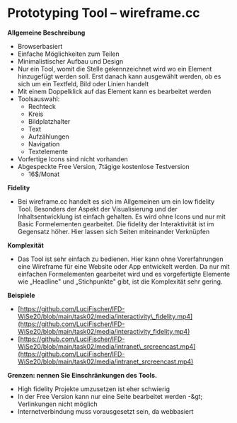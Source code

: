 # Prototyping Tool – wireframe.cc

**Allgemeine Beschreibung**

- Browserbasiert
- Einfache Möglichkeiten zum Teilen
- Minimalistischer Aufbau und Design
- Nur ein Tool, womit die Stelle gekennzeichnet wird wo ein Element hinzugefügt werden soll. Erst danach kann ausgewählt werden, ob es sich um ein Textfeld, Bild oder Linien handelt
- Mit einem Doppelklick auf das Element kann es bearbeitet werden
- Toolsauswahl:
  - Rechteck
  - Kreis
  - Bildplatzhalter
  - Text
  - Aufzählungen
  - Navigation
  - Textelemente
- Vorfertige Icons sind nicht vorhanden
- Abgespeckte Free Version, 7tägige kostenlose Testversion
  - 16$/Monat

**Fidelity**

- Bei wireframe.cc handelt es sich im Allgemeinen um ein low fidelity Tool. Besonders der Aspekt der Visualisierung und der Inhaltsentwicklung ist einfach gehalten. Es wird ohne Icons und nur mit Basic Formelementen gearbeitet. Die fidelity der Interaktivität ist im Gegensatz höher. Hier lassen sich Seiten miteinander Verknüpfen

**Komplexität**

- Das Tool ist sehr einfach zu bedienen. Hier kann ohne Vorerfahrungen eine Wireframe für eine Website oder App entwickelt werden. Da nur mit einfachen Formelementen gearbeitet wird und es vorgefertigte Elemente wie „Headline&quot; und „Stichpunkte&quot; gibt, ist die Komplexität sehr gering.

**Beispiele**

- [https://github.com/LuciFischer/IFD-WiSe20/blob/main/task02/media/interactivity\_fidelity.mp4](https://github.com/LuciFischer/IFD-WiSe20/blob/main/task02/media/interactivity_fidelity.mp4)
- [https://github.com/LuciFischer/IFD-WiSe20/blob/main/task02/media/intranet\_srcreencast.mp4](https://github.com/LuciFischer/IFD-WiSe20/blob/main/task02/media/intranet_srcreencast.mp4)

**Grenzen: nennen Sie Einschränkungen des Tools.**

  - High fidelity Projekte umzusetzen ist eher schwierig
  - In der Free Version kann nur eine Seite bearbeitet werden -\&gt; Verlinkungen nicht möglich
  - Internetverbindung muss vorausgesetzt sein, da webbasiert